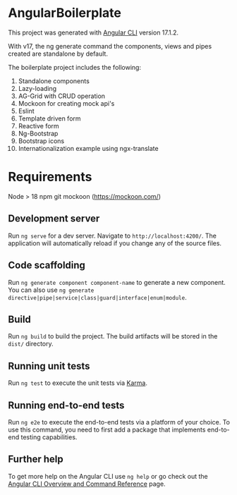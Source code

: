 # AngularBoilerplate

This project was generated with [Angular CLI](https://github.com/angular/angular-cli) version 17.1.2.

With v17, the ng generate command the components, views and pipes created are standalone by default.

The boilerplate project includes the following:

1. Standalone components
2. Lazy-loading
3. AG-Grid with CRUD operation
4. Mockoon for creating mock api's
5. Eslint
6. Template driven form
7. Reactive form
8. Ng-Bootstrap
9. Bootstrap icons
10. Internationalization example using ngx-translate

# Requirements

Node > 18
npm
git
mockoon (https://mockoon.com/)

## Development server

Run `ng serve` for a dev server. Navigate to `http://localhost:4200/`. The application will automatically reload if you change any of the source files.

## Code scaffolding

Run `ng generate component component-name` to generate a new component. You can also use `ng generate directive|pipe|service|class|guard|interface|enum|module`.

## Build

Run `ng build` to build the project. The build artifacts will be stored in the `dist/` directory.

## Running unit tests

Run `ng test` to execute the unit tests via [Karma](https://karma-runner.github.io).

## Running end-to-end tests

Run `ng e2e` to execute the end-to-end tests via a platform of your choice. To use this command, you need to first add a package that implements end-to-end testing capabilities.

## Further help

To get more help on the Angular CLI use `ng help` or go check out the [Angular CLI Overview and Command Reference](https://angular.io/cli) page.

